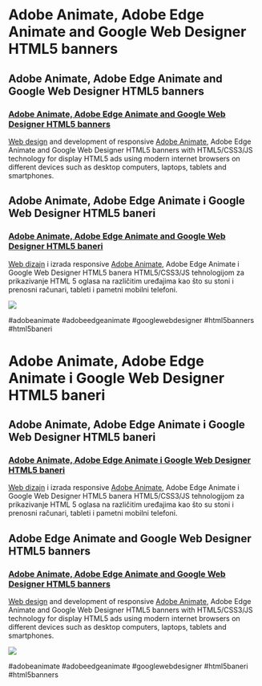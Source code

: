 <h1>Adobe Animate, Adobe Edge Animate and Google Web Designer HTML5 banners</h1>

<h2>Adobe Animate, Adobe Edge Animate and Google Web Designer HTML5 banners</h2>

<h3><a href="http://www.marjantrajkovski.com/html5-banners.html" title="Adobe Animate, Adobe Edge Animate and Google Web Designer HTML5 banners">Adobe Animate, Adobe Edge Animate and Google Web Designer HTML5 banners</h3>

<p><a href="http://www.marjantrajkovski.com/en.html" title="Web design">Web design</a> and development of responsive <a href="https://www.facebook.com/adobeanimate/" title="Adobe Animate">Adobe Animate</a>, Adobe Edge Animate and Google Web Designer HTML5 banners with HTML5/CSS3/JS technology for display HTML5 ads using modern internet browsers on different devices such as desktop computers, laptops, tablets and smartphones.</p>

<h2>Adobe Animate, Adobe Edge Animate i Google Web Designer HTML5 baneri</h2>

<h3><a href="http://www.marjantrajkovski.com/html5-baneri.html" title="Adobe Animate, Adobe Edge Animate i Google Web Designer HTML5 baneri">Adobe Animate, Adobe Edge Animate and Google Web Designer HTML5 baneri</a></h3>

<p><a href="http://www.marjantrajkovski.com" title="Web dizajn">Web dizajn</a> i izrada responsive <a href="https://www.facebook.com/adobeanimate/" title="Adobe Animate">Adobe Animate</a>, Adobe Edge Animate i Google Web Designer HTML5 banera HTML5/CSS3/JS tehnologijom za prikazivanje HTML 5 oglasa na različitim uređajima kao što su stoni i prenosni računari, tableti i pametni mobilni telefoni.</p>

<img src="http://www.marjantrajkovski.com/img/html5-baneri.png">

<p>#adobeanimate #adobeedgeanimate #googlewebdesigner #html5banners #html5baneri</p> 

<h1>Adobe Animate, Adobe Edge Animate i Google Web Designer HTML5 baneri</h1>

<h2>Adobe Animate, Adobe Edge Animate i Google Web Designer HTML5 baneri</h2>

<h3><a href="http://www.marjantrajkovski.com/html5-baneri.html" title="Adobe Animate, Adobe Edge Animate i Google Web Designer HTML5 baneri">Adobe Animate, Adobe Edge Animate i Google Web Designer HTML5 baneri</a></h3>

<p><a href="http://www.marjantrajkovski.com" title="Web dizajn">Web dizajn</a>  i izrada responsive <a href="https://www.facebook.com/adobeanimate/" title="Adobe Animate">Adobe Animate</a>, Adobe Edge Animate i Google Web Designer HTML5 banera HTML5/CSS3/JS tehnologijom za prikazivanje HTML 5 oglasa na različitim uređajima kao što su stoni i prenosni računari, tableti i pametni mobilni telefoni.</p>

<h2>Adobe Edge Animate and Google Web Designer HTML5 banners</h2>

<h3><a href="http://www.marjantrajkovski.com/html5-banners.html" title="Adobe Animate, Adobe Edge Animate and Google Web Designer HTML5 banners">Adobe Animate, Adobe Edge Animate and Google Web Designer HTML5 banners</a></h3>

<p><a href="http://www.marjantrajkovski.com/en.html" title="Web design">Web design</a> and development of responsive <a href="https://www.facebook.com/adobeanimate/" title="Adobe Animate">Adobe Animate</a>, Adobe Edge Animate and Google Web Designer HTML5 banners with HTML5/CSS3/JS technology for display HTML5 ads using modern internet browsers on different devices such as desktop computers, laptops, tablets and smartphones.</p>

<img src="http://www.marjantrajkovski.com/img/html5-baneri.png">

<p>#adobeanimate #adobeedgeanimate #googlewebdesigner #html5baneri  #html5banners</p>
